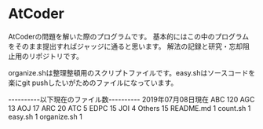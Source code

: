 # AtCoder

AtCoderの問題を解いた際のプログラムです。
基本的にはこの中のプログラムをそのまま提出すればジャッジに通ると思います。
解法の記録と研究・忘却阻止用のリポジトリです。

organize.shは整理整頓用のスクリプトファイルです。easy.shはソースコードを楽にgit pushしたいがためのファイルになっています。

----------以下現在のファイル数----------
2019年07月08日現在
ABC
     120
AGC
      13
AOJ
      17
ARC
      20
ATC
       5
EDPC
      15
JOI
       4
Others
      15
README.md
       1
count.sh
       1
easy.sh
       1
organize.sh
       1
